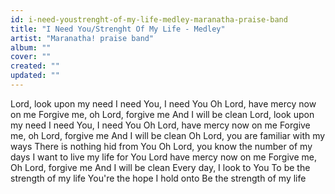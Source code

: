 ```yaml
---
id: i-need-youstrenght-of-my-life-medley-maranatha-praise-band
title: "I Need You/Strenght Of My Life - Medley"
artist: "Maranatha! praise band"
album: ""
cover: ""
created: ""
updated: ""
---
```


Lord, look upon my need
I need You, I need You
Oh Lord, have mercy now on me
Forgive me, oh Lord, forgive me
And I will be clean
Lord, look upon my need
I need You, I need You
Oh Lord, have mercy now on me
Forgive me, oh Lord, forgive me
And I will be clean
Oh Lord, you are familiar with my ways
There is nothing hid from You
Oh Lord, you know the number of my days
I want to live my life for You
Lord have mercy now on me
Forgive me, Oh Lord, forgive me
And I will be clean
Every day, I look to You
To be the strength of my life
You're the hope I hold onto
Be the strength of my life